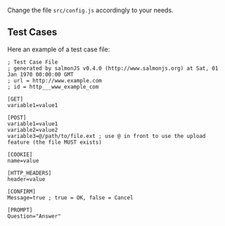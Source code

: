 Change the file `src/config.js` accordingly to your needs.

## Test Cases

Here an example of a test case file:

```
; Test Case File
; generated by salmonJS v0.4.0 (http://www.salmonjs.org) at Sat, 01 Jan 1970 00:00:00 GMT
; url = http://www.example.com
; id = http___www_example_com

[GET]
variable1=value1

[POST]
variable1=value1
variable2=value2
variable3=@/path/to/file.ext ; use @ in front to use the upload feature (the file MUST exists)

[COOKIE]
name=value

[HTTP_HEADERS]
header=value

[CONFIRM]
Message=true ; true = OK, false = Cancel

[PROMPT]
Question="Answer"
```
